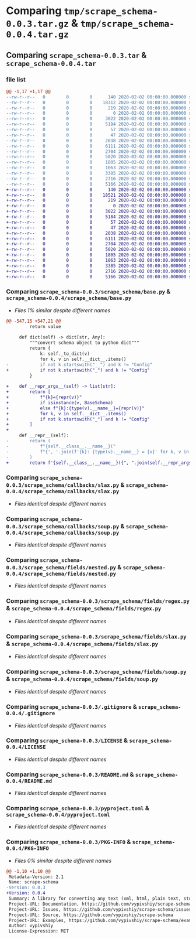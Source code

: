 # Comparing `tmp/scrape_schema-0.0.3.tar.gz` & `tmp/scrape_schema-0.0.4.tar.gz`

## Comparing `scrape_schema-0.0.3.tar` & `scrape_schema-0.0.4.tar`

### file list

```diff
@@ -1,17 +1,17 @@
--rw-r--r--   0        0        0      140 2020-02-02 00:00:00.000000 scrape_schema-0.0.3/scrape_schema/__init__.py
--rw-r--r--   0        0        0    18312 2020-02-02 00:00:00.000000 scrape_schema-0.0.3/scrape_schema/base.py
--rw-r--r--   0        0        0      219 2020-02-02 00:00:00.000000 scrape_schema-0.0.3/scrape_schema/exceptions.py
--rw-r--r--   0        0        0        0 2020-02-02 00:00:00.000000 scrape_schema-0.0.3/scrape_schema/callbacks/__init__.py
--rw-r--r--   0        0        0     3022 2020-02-02 00:00:00.000000 scrape_schema-0.0.3/scrape_schema/callbacks/slax.py
--rw-r--r--   0        0        0     5184 2020-02-02 00:00:00.000000 scrape_schema-0.0.3/scrape_schema/callbacks/soup.py
--rw-r--r--   0        0        0       57 2020-02-02 00:00:00.000000 scrape_schema-0.0.3/scrape_schema/factory/__init__.py
--rw-r--r--   0        0        0       47 2020-02-02 00:00:00.000000 scrape_schema-0.0.3/scrape_schema/fields/__init__.py
--rw-r--r--   0        0        0     2038 2020-02-02 00:00:00.000000 scrape_schema-0.0.3/scrape_schema/fields/nested.py
--rw-r--r--   0        0        0     6111 2020-02-02 00:00:00.000000 scrape_schema-0.0.3/scrape_schema/fields/regex.py
--rw-r--r--   0        0        0     2704 2020-02-02 00:00:00.000000 scrape_schema-0.0.3/scrape_schema/fields/slax.py
--rw-r--r--   0        0        0     5020 2020-02-02 00:00:00.000000 scrape_schema-0.0.3/scrape_schema/fields/soup.py
--rw-r--r--   0        0        0     1805 2020-02-02 00:00:00.000000 scrape_schema-0.0.3/.gitignore
--rw-r--r--   0        0        0     1063 2020-02-02 00:00:00.000000 scrape_schema-0.0.3/LICENSE
--rw-r--r--   0        0        0     3385 2020-02-02 00:00:00.000000 scrape_schema-0.0.3/README.md
--rw-r--r--   0        0        0     2716 2020-02-02 00:00:00.000000 scrape_schema-0.0.3/pyproject.toml
--rw-r--r--   0        0        0     5166 2020-02-02 00:00:00.000000 scrape_schema-0.0.3/PKG-INFO
+-rw-r--r--   0        0        0      140 2020-02-02 00:00:00.000000 scrape_schema-0.0.4/scrape_schema/__init__.py
+-rw-r--r--   0        0        0    18521 2020-02-02 00:00:00.000000 scrape_schema-0.0.4/scrape_schema/base.py
+-rw-r--r--   0        0        0      219 2020-02-02 00:00:00.000000 scrape_schema-0.0.4/scrape_schema/exceptions.py
+-rw-r--r--   0        0        0        0 2020-02-02 00:00:00.000000 scrape_schema-0.0.4/scrape_schema/callbacks/__init__.py
+-rw-r--r--   0        0        0     3022 2020-02-02 00:00:00.000000 scrape_schema-0.0.4/scrape_schema/callbacks/slax.py
+-rw-r--r--   0        0        0     5184 2020-02-02 00:00:00.000000 scrape_schema-0.0.4/scrape_schema/callbacks/soup.py
+-rw-r--r--   0        0        0       57 2020-02-02 00:00:00.000000 scrape_schema-0.0.4/scrape_schema/factory/__init__.py
+-rw-r--r--   0        0        0       47 2020-02-02 00:00:00.000000 scrape_schema-0.0.4/scrape_schema/fields/__init__.py
+-rw-r--r--   0        0        0     2038 2020-02-02 00:00:00.000000 scrape_schema-0.0.4/scrape_schema/fields/nested.py
+-rw-r--r--   0        0        0     6111 2020-02-02 00:00:00.000000 scrape_schema-0.0.4/scrape_schema/fields/regex.py
+-rw-r--r--   0        0        0     2704 2020-02-02 00:00:00.000000 scrape_schema-0.0.4/scrape_schema/fields/slax.py
+-rw-r--r--   0        0        0     5020 2020-02-02 00:00:00.000000 scrape_schema-0.0.4/scrape_schema/fields/soup.py
+-rw-r--r--   0        0        0     1805 2020-02-02 00:00:00.000000 scrape_schema-0.0.4/.gitignore
+-rw-r--r--   0        0        0     1063 2020-02-02 00:00:00.000000 scrape_schema-0.0.4/LICENSE
+-rw-r--r--   0        0        0     3385 2020-02-02 00:00:00.000000 scrape_schema-0.0.4/README.md
+-rw-r--r--   0        0        0     2716 2020-02-02 00:00:00.000000 scrape_schema-0.0.4/pyproject.toml
+-rw-r--r--   0        0        0     5166 2020-02-02 00:00:00.000000 scrape_schema-0.0.4/PKG-INFO
```

### Comparing `scrape_schema-0.0.3/scrape_schema/base.py` & `scrape_schema-0.0.4/scrape_schema/base.py`

 * *Files 1% similar despite different names*

```diff
@@ -547,15 +547,21 @@
         return value
 
     def dict(self) -> dict[str, Any]:
         """convert schema object to python dict"""
         return {
             k: self._to_dict(v)
             for k, v in self.__dict__.items()
-            if not k.startswith("__") and k != "Config"
+            if not k.startswith("_") and k != "Config"
         }
 
+    def __repr_args__(self) -> list[str]:
+        return [
+            f"{k}={repr(v)}"
+            if isinstance(v, BaseSchema)
+            else f"{k}:{type(v).__name__}={repr(v)}"
+            for k, v in self.__dict__.items()
+            if not k.startswith("_") and k != "Config"
+        ]
+
     def __repr__(self):
-        return (
-            f"{self.__class__.__name__}("
-            f"{', '.join(f'{k}: {type(v).__name__} = {v}' for k, v in self.dict().items())})"
-        )
+        return f'{self.__class__.__name__}({", ".join(self.__repr_args__())})'
```

### Comparing `scrape_schema-0.0.3/scrape_schema/callbacks/slax.py` & `scrape_schema-0.0.4/scrape_schema/callbacks/slax.py`

 * *Files identical despite different names*

### Comparing `scrape_schema-0.0.3/scrape_schema/callbacks/soup.py` & `scrape_schema-0.0.4/scrape_schema/callbacks/soup.py`

 * *Files identical despite different names*

### Comparing `scrape_schema-0.0.3/scrape_schema/fields/nested.py` & `scrape_schema-0.0.4/scrape_schema/fields/nested.py`

 * *Files identical despite different names*

### Comparing `scrape_schema-0.0.3/scrape_schema/fields/regex.py` & `scrape_schema-0.0.4/scrape_schema/fields/regex.py`

 * *Files identical despite different names*

### Comparing `scrape_schema-0.0.3/scrape_schema/fields/slax.py` & `scrape_schema-0.0.4/scrape_schema/fields/slax.py`

 * *Files identical despite different names*

### Comparing `scrape_schema-0.0.3/scrape_schema/fields/soup.py` & `scrape_schema-0.0.4/scrape_schema/fields/soup.py`

 * *Files identical despite different names*

### Comparing `scrape_schema-0.0.3/.gitignore` & `scrape_schema-0.0.4/.gitignore`

 * *Files identical despite different names*

### Comparing `scrape_schema-0.0.3/LICENSE` & `scrape_schema-0.0.4/LICENSE`

 * *Files identical despite different names*

### Comparing `scrape_schema-0.0.3/README.md` & `scrape_schema-0.0.4/README.md`

 * *Files identical despite different names*

### Comparing `scrape_schema-0.0.3/pyproject.toml` & `scrape_schema-0.0.4/pyproject.toml`

 * *Files identical despite different names*

### Comparing `scrape_schema-0.0.3/PKG-INFO` & `scrape_schema-0.0.4/PKG-INFO`

 * *Files 0% similar despite different names*

```diff
@@ -1,10 +1,10 @@
 Metadata-Version: 2.1
 Name: scrape-schema
-Version: 0.0.3
+Version: 0.0.4
 Summary: A library for converting any text (xml, html, plain text, stdout, etc) to python datatypes
 Project-URL: Documentation, https://github.com/vypivshiy/scrape-schema#readme
 Project-URL: Issues, https://github.com/vypivshiy/scrape-schema/issues
 Project-URL: Source, https://github.com/vypivshiy/scrape-schema
 Project-URL: Examples, https://github.com/vypivshiy/scrape-schema/examples
 Author: vypivshiy
 License-Expression: MIT
```

